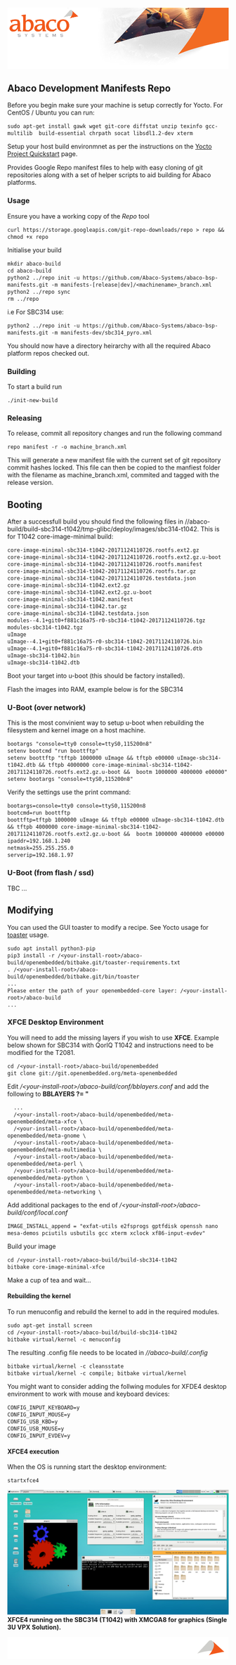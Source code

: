 ![Abaco stripe](https://github.com/ross-abaco/rtp-motion-estimation/blob/master/abaco/Abaco_background-1000x275.png?raw=true)
## Abaco Development Manifests Repo


Before you begin make sure your machine is setup correctly for Yocto. For CentOS / Ubuntu you can run:

    sudo apt-get install gawk wget git-core diffstat unzip texinfo gcc-multilib  build-essential chrpath socat libsdl1.2-dev xterm

Setup your host build environmnet as per the instructions on the [Yocto Project Quickstart](https://www.yoctoproject.org/docs/1.8/yocto-project-qs/yocto-project-qs.html) page.

Provides Google Repo manifest files to help with easy cloning of git
repositories along with a set of helper scripts to aid building for Abaco
platforms.

### Usage

Ensure you have a working copy of the *Repo* tool

    curl https://storage.googleapis.com/git-repo-downloads/repo > repo && chmod +x repo

Initialise your build

```
mkdir abaco-build
cd abaco-build
python2 ../repo init -u https://github.com/Abaco-Systems/abaco-bsp-manifests.git -m manifests-[release|dev]/<machinename>_branch.xml
python2 ../repo sync
rm ../repo
```
i.e For SBC314 use:
```
python2 ../repo init -u https://github.com/Abaco-Systems/abaco-bsp-manifests.git -m manifests-dev/sbc314_pyro.xml
```

You should now have a directory heirarchy with all the required Abaco platform
repos checked out.

### Building

To start a build run

    ./init-new-build

### Releasing

To release, commit all repository changes and run the following command

    repo manifest -r -o machine_branch.xml

This will generate a new manifest file with the current set of git
repository commit hashes locked. This file can then be copied to the
manfiest folder with the filename as machine_branch.xml, commited
and tagged with the release version.

## Booting
After a successfull build you should find the following files in /<your-install-root>/abaco-build/build-sbc314-t1042/tmp-glibc/deploy/images/sbc314-t1042. This is for T1042 core-image-minimal build:
```
core-image-minimal-sbc314-t1042-20171124110726.rootfs.ext2.gz
core-image-minimal-sbc314-t1042-20171124110726.rootfs.ext2.gz.u-boot
core-image-minimal-sbc314-t1042-20171124110726.rootfs.manifest
core-image-minimal-sbc314-t1042-20171124110726.rootfs.tar.gz
core-image-minimal-sbc314-t1042-20171124110726.testdata.json
core-image-minimal-sbc314-t1042.ext2.gz
core-image-minimal-sbc314-t1042.ext2.gz.u-boot
core-image-minimal-sbc314-t1042.manifest
core-image-minimal-sbc314-t1042.tar.gz
core-image-minimal-sbc314-t1042.testdata.json
modules--4.1+git0+f881c16a75-r0-sbc314-t1042-20171124110726.tgz
modules-sbc314-t1042.tgz
uImage
uImage--4.1+git0+f881c16a75-r0-sbc314-t1042-20171124110726.bin
uImage--4.1+git0+f881c16a75-r0-sbc314-t1042-20171124110726.dtb
uImage-sbc314-t1042.bin
uImage-sbc314-t1042.dtb
```
Boot your target into u-boot (this should be factory installed).

Flash the images into RAM, example below is for the SBC314

### U-Boot (over network)
This is the most convinient way to setup u-boot when rebuilding the filesystem and kernel image on a host machine.
```
bootargs "console=tty0 console=ttyS0,115200n8"
setenv bootcmd "run boottftp"
setenv boottftp "tftpb 1000000 uImage && tftpb e00000 uImage-sbc314-t1042.dtb && tftpb 4000000 core-image-minimal-sbc314-t1042-20171124110726.rootfs.ext2.gz.u-boot &&  bootm 1000000 4000000 e00000"
setenv bootargs "console=ttyS0,115200n8"
```
Verify the settings use the print command:

```
bootargs=console=tty0 console=ttyS0,115200n8
bootcmd=run boottftp
boottftp=tftpb 1000000 uImage && tftpb e00000 uImage-sbc314-t1042.dtb && tftpb 4000000 core-image-minimal-sbc314-t1042-20171124110726.rootfs.ext2.gz.u-boot &&  bootm 1000000 4000000 e00000
ipaddr=192.168.1.240
netmask=255.255.255.0
serverip=192.168.1.97
```
### U-Boot (from flash / ssd)
TBC ...
## Modifying
You can used the GUI toaster to modify a recipe. See Yocto usage for [toaster](https://www.yoctoproject.org/tools-resources/projects/toaster) usage.
```
sudo apt install python3-pip
pip3 install -r /<your-install-root>/abaco-build/openembedded/bitbake.git/toaster-requirements.txt
. /<your-install-root>/abaco-build/openembedded/bitbake.git/bin/toaster
...
Please enter the path of your openembedded-core layer: /<your-install-root>/abaco-build
...
```
### XFCE Desktop Environment
You will need to add the missing layers if you wish to use **XFCE**. Example below shown for SBC314 with QorIQ T1042 and instructions need to be modified for the T2081.
```
cd /<your-install-root>/abaco-build/openembedded
git clone git://git.openembedded.org/meta-openembedded
```
Edit *\/\<your-install-root\>/abaco-build/conf/bblayers.conf* and add the following to **BBLAYERS  ?= "**
```
  ...
  /<your-install-root>/abaco-build/openembedded/meta-openembedded/meta-xfce \
  /<your-install-root>/abaco-build/openembedded/meta-openembedded/meta-gnome \
  /<your-install-root>/abaco-build/openembedded/meta-openembedded/meta-multimedia \
  /<your-install-root>/abaco-build/openembedded/meta-openembedded/meta-perl \
  /<your-install-root>/abaco-build/openembedded/meta-openembedded/meta-python \
  /<your-install-root>/abaco-build/openembedded/meta-openembedded/meta-networking \
```
Add additional packages to the end of *\/\<your-install-root\>/abaco-build/conf/local.conf*
```
IMAGE_INSTALL_append = "exfat-utils e2fsprogs gptfdisk openssh nano mesa-demos pciutils usbutils gcc xterm xclock xf86-input-evdev"
```
Build your image
```
cd /<your-install-root>/abaco-build/build-sbc314-t1042
bitbake core-image-minimal-xfce
```
Make a cup of tea and wait...

#### Rebuilding the kernel
To run menuconfig and rebuild the kernel to add in the required modules.
```
sudo apt-get install screen
cd /<your-install-root>/abaco-build/build-sbc314-t1042
bitbake virtual/kernel -c menuconfig
```
The resulting .config file needs to be located in */<your-install-root>/abaco-build/.config*
```
bitbake virtual/kernel -c cleansstate
bitbake virtual/kernel -c compile; bitbake virtual/kernel
```
You might want to consider adding the follwing modules for XFDE4 desktop environment to work with mouse and keyboard devices:
```
CONFIG_INPUT_KEYBOARD=y
CONFIG_INPUT_MOUSE=y
CONFIG_USB_KBD=y
CONFIG_USB_MOUSE=y
CONFIG_INPUT_EVDEV=y
```
#### XFCE4 execution
When the OS is running start the desktop environment:
```
startxfce4
```
![XFCE4 Desktop](/images/PPC-Yocto-XFCE4.png)
**XFCE4 running on the SBC314 (T1042) with XMCGA8 for graphics (Single 3U VPX Solution).**

![Abaco footer](https://github.com/ross-abaco/rtp-motion-estimation/blob/master/abaco/Abaco%20Footer1000x100.png)

